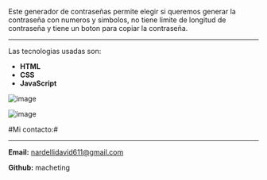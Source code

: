 Este generador de contraseñas permite elegir si queremos generar la contraseña con numeros y simbolos, no tiene limite de longitud de contraseña y tiene un boton para copiar la contraseña.

------------


Las tecnologias usadas son:
- **HTML**
- **CSS**
- **JavaScript**

![image](https://github.com/macheting/Generador-de-contrase-as-aleatorias-hecho-con-HTML-CSS-y-JavaScript/assets/151371549/00686b2e-f457-480e-ac0b-e1d6bd473c5a)

![image](https://github.com/macheting/Generador-de-contrase-as-aleatorias-hecho-con-HTML-CSS-y-JavaScript/assets/151371549/70c25b9c-e8e3-4b93-aa15-c4d3aa495837)

#Mi contacto:#

------------


**Email:** nardellidavid611@gmail.com

**Github:** macheting

